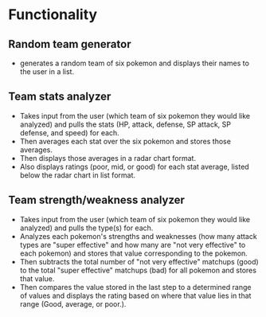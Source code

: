 # Functionality #
## Random team generator
- generates a random team of six pokemon and displays their names to the user in a list.

## Team stats analyzer
- Takes input from the user (which team of six pokemon they would like analyzed) and pulls the stats (HP, attack, defense, SP attack, SP defense, and speed) for each.
- Then averages each stat over the six pokemon and stores those averages.
- Then displays those averages in a radar chart format.
- Also displays ratings (poor, mid, or good) for each stat average, listed below the radar chart in list format.

## Team strength/weakness analyzer
- Takes input from the user (which team of six pokemon they would like analyzed) and pulls the type(s) for each.
- Analyzes each pokemon's strengths and weaknesses (how many attack types are "super effective" and how many are "not very effective" to each pokemon) and stores that value corresponding to the pokemon.
- Then subtracts the total number of "not very effective" matchups (good) to the total "super effective" matchups (bad) for all pokemon and stores that value.
- Then compares the value stored in the last step to a determined range of values and displays the rating based on where that value lies in that range (Good, average, or poor.).